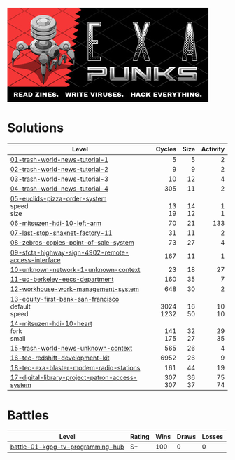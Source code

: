  ![](header.jpg)

# Solutions

| Level                                                        |               Cycles |             Size |         Activity |
| ------------------------------------------------------------ | -------------------: | ---------------: | ---------------: |
| [01-trash-world-news-tutorial-1](01-trash-world-news-tutorial-1) |                    5 |                5 |                2 |
| [02-trash-world-news-tutorial-2](02-trash-world-news-tutorial-2) |                    9 |                9 |                2 |
| [03-trash-world-news-tutorial-3](03-trash-world-news-tutorial-3) |                   10 |               12 |                4 |
| [04-trash-world-news-tutorial-4](04-trash-world-news-tutorial-4) |                  305 |               11 |                2 |
| [05-euclids-pizza-order-system](05-euclids-pizza-order-system)<br />speed<br />size |     <br />13<br />19 | <br />14<br />12 |   <br />1<br />1 |
| [06-mitsuzen-hdi-10-left-arm](06-mitsuzen-hdi-10-left-arm)   |                   70 |               21 |              133 |
| [07-last-stop-snaxnet-factory-11](07-last-stop-snaxnet-factory-11) |                   31 |               11 |                2 |
| [08-zebros-copies-point-of-sale-system](08-zebros-copies-point-of-sale-system) |                   73 |               27 |                4 |
| [09-sfcta-highway-sign-4902-remote-access-interface](09-sfcta-highway-sign-4902-remote-access-interface) |                  167 |               11 |                1 |
| [10-unknown-network-1-unknown-context](10-unknown-network-1-unknown-context) |                   23 |               18 |               27 |
| [11-uc-berkeley-eecs-department](11-uc-berkeley-eecs-department) |                  160 |               35 |                7 |
| [12-workhouse-work-management-system](12-workhouse-work-management-system) |                  648 |               30 |                2 |
| [13-equity-first-bank-san-francisco](13-equity-first-bank-san-francisco)<br />default<br />speed | <br />3024<br />1232 | <br />16<br />50 | <br />10<br />10 |
| [14-mitsuzen-hdi-10-heart](14-mitsuzen-hdi-10-heart)<br />fork<br />small |   <br />141<br />175 | <br />32<br />27 | <br />29<br />35 |
| [15-trash-world-news-unknown-context](15-trash-world-news-unknown-context) |                  565 |               26 |                4 |
| [16-tec-redshift-development-kit](16-tec-redshift-development-kit) |                 6952 |               26 |                9 |
| [18-tec-exa-blaster-modem-radio-stations](18-tec-exa-blaster-modem-radio-stations) |                  161 |               44 |               19 |
| [17-digital-library-project-patron-access-system](17-digital-library-project-patron-access-system) |         307<br />307 |       36<br />37 |       75<br />74 |


# Battles

| Level                                                        | Rating | Wins | Draws | Losses |
| ------------------------------------------------------------ | ------ | ---- | ----- | ------ |
| [battle-01-kgog-tv-programming-hub](battle-01-kgog-tv-programming-hub) | S+     | 100  | 0     | 0      |


